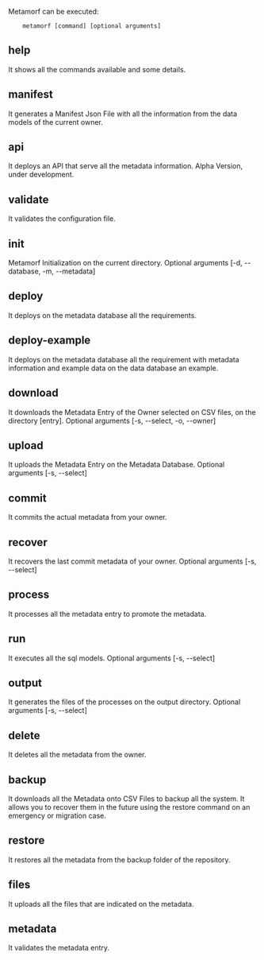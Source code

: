 Metamorf can be executed:

        metamorf [command] [optional arguments]


## help
It shows all the commands available and some details.

## manifest
It generates a Manifest Json File with all the information from the data models of the current owner.

## api
It deploys an API that serve all the metadata information. Alpha Version, under development.

## validate
It validates the configuration file.

## init
Metamorf Initialization on the current directory. Optional arguments [-d, --database, -m, --metadata]

## deploy
It deploys on the metadata database all the requirements.

## deploy-example
It deploys on the metadata database all the requirement with metadata information and example data on the data database an example.

## download
It downloads the Metadata Entry of the Owner selected on CSV files, on the directory [entry]. Optional arguments [-s, --select, -o, --owner]

## upload
It uploads the Metadata Entry on the Metadata Database. Optional arguments [-s, --select]

## commit
It commits the actual metadata from your owner.

## recover
It recovers the last commit metadata of your owner. Optional arguments [-s, --select]

## process
It processes all the metadata entry to promote the metadata.

## run
It executes all the sql models. Optional arguments [-s, --select]

## output
It generates the files of the processes on the output directory. Optional arguments [-s, --select]

## delete
It deletes all the metadata from the owner.

## backup
It downloads all the Metadata onto CSV Files to backup all the system. It allows you to recover them in the future using the restore command on an emergency or migration case.

## restore
It restores all the metadata from the backup folder of the repository.

## files
It uploads all the files that are indicated on the metadata.

## metadata
It validates the metadata entry.

